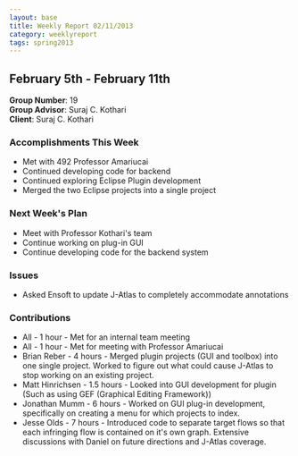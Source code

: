```yaml
---
layout: base
title: Weekly Report 02/11/2013
category: weeklyreport
tags: spring2013
---
```


## February 5th - February 11th

**Group Number**: 19  
**Group Advisor**: Suraj C. Kothari  
**Client**: Suraj C. Kothari  

### Accomplishments This Week

* Met with 492 Professor Amariucai
* Continued developing code for backend
* Continued exploring Eclipse Plugin development
* Merged the two Eclipse projects into a single project

### Next Week's Plan

* Meet with Professor Kothari's team
* Continue working on plug-in GUI
* Continue developing code for the backend system

### Issues

* Asked Ensoft to update J-Atlas to completely accommodate annotations

### Contributions

* All - 1 hour - Met for an internal team meeting
* All - 1 hour - Met for meeting with Professor Amariucai
* Brian Reber - 4 hours - Merged plugin projects (GUI and toolbox) into one single project. Worked to figure out what could cause J-Atlas to stop working on an existing project.
* Matt Hinrichsen - 1.5 hours - Looked into GUI development for plugin (Such as using GEF (Graphical Editing Framework))
* Jonathan Mumm - 6 hours - Worked on GUI plug-in development, specifically on creating a menu for which projects to index.
* Jesse Olds - 7 hours - Introduced code to separate target flows so that each infringing flow is contained on it's own graph. Extensive discussions with Daniel on future directions and J-Atlas coverage.
